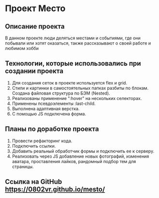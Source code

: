 Проект  Место
================================

Описание проекта
------------------------
В данном проекте люди деляться местами и событиями, где они побывали или хотят оказаться, также рассказывают о своей работе и любимом хобби

Технологии, которые использовались при создании проекта
-------------------------------------------------------
1. Для создания сеток в проекте используется flex и grid.
2. Стили и картинки в самостоятельных папках разбиты по блокам. Создана файловая структура по БЭМ (Nested).
3. Реализованы применение ":hover" на нескольких селекторах.
4. Применены псевдоэлементы :last-child.
5. Выполнена адаптивная верстка.
6. С помощью JS подключена форма.

Планы по доработке проекта
--------------------------
1. Провести рефакторинг кода.
3. Подключить ссылки.
4. Добавить реальный обработчик формы и подключить ее к серверу.
5. Реализовать через JS добавление новых фотографий, изменения аватара, проставления лайков, рандомный подбор тем для страницы.

Ссылка на GitHub https://0802vr.github.io/mesto/
--------------------------

